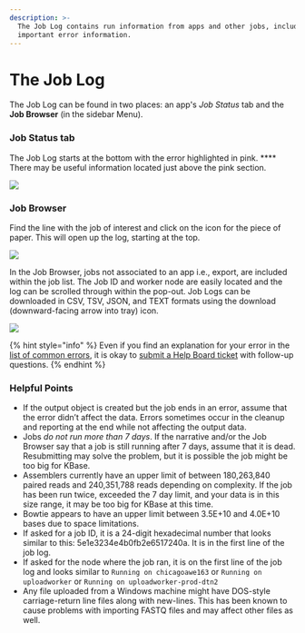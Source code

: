 ```yaml
---
description: >-
  The Job Log contains run information from apps and other jobs, including
  important error information.
---
```


# The Job Log

The Job Log can be found in two places: an app's _Job Status_ tab and the **Job Browser** (in the sidebar Menu).

### **Job Status tab**

The Job Log starts at the bottom with the error highlighted in pink. **** There may be useful information located just above the pink section.&#x20;

![](../.gitbook/assets/error\_joblog.png)

### **Job Browser**

Find the line with the job of interest and click on the icon for the piece of paper. This will open up the log, starting at the top.&#x20;

![](../.gitbook/assets/jobsfeed\_dashboardmenu.png)

In the Job Browser, jobs not associated to an app i.e., export, are included within the job list. The Job ID and worker node are easily located and the log can be scrolled through within the pop-out. Job Logs can be downloaded in CSV, TSV, JSON, and TEXT formats using the download (downward-facing arrow into tray) icon.&#x20;

![](../.gitbook/assets/joblog\_jobbrowser.gif)

{% hint style="info" %}
Even if you find an explanation for your error in the [list of common errors](job-errors/), it is okay to [submit a Help Board ticket](support.md) with follow-up questions.
{% endhint %}

### Helpful Points

* If the output object is created but the job ends in an error, assume that the error didn’t affect the data. Errors sometimes occur in the cleanup and reporting at the end while not affecting the output data.
* Jobs _do not run more than 7 days_. If the narrative and/or the Job Browser say that a job is still running after 7 days, assume that it is dead. Resubmitting may solve the problem, but it is possible the job might be too big for KBase.&#x20;
* Assemblers currently have an upper limit of between 180,263,840 paired reads and 240,351,788 reads depending on complexity. If the job has been run twice, exceeded the 7 day limit, and your data is in this size range, it may be too big for KBase at this time.
* Bowtie appears to have an upper limit between 3.5E+10 and 4.0E+10 bases due to space limitations.
* If asked for a job ID, it is a 24-digit hexadecimal number that looks similar to this: 5e1e3234e4b0fb2e6517240a. It is in the first line of the job log.
* If asked for the node where the job ran, it is on the first line of the job log and looks similar to `Running on chicagoawe163` or `Running on uploadworker` or `Running on uploadworker-prod-dtn2`
* Any file uploaded from a Windows machine might have  DOS-style carriage-return line files along with new-lines. This has been known to cause problems with importing FASTQ files  and may affect other files as well.
